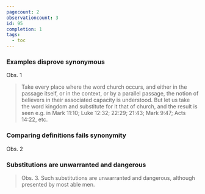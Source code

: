 ```yaml
---
pagecount: 2
observationcount: 3
id: 95
completion: 1
tags:
  - toc
---
```

### Examples disprove synonymous
Obs. 1
>Take every place where the word church occurs, and either in the passage itself, or in the context, or by a parallel passage, the notion of believers in their associated capacity is understood. But let us take the word kingdom and substitute for it that of church, and the result is seen e.g. in Mark 11:10; Luke 12:32; 22:29; 21:43; Mark 9:47; Acts 14:22, etc.

### Comparing definitions fails synonymity
Obs. 2
### Substitutions are unwarranted and dangerous
>Obs. 3. Such substitutions are unwarranted and dangerous, although presented by most able men.